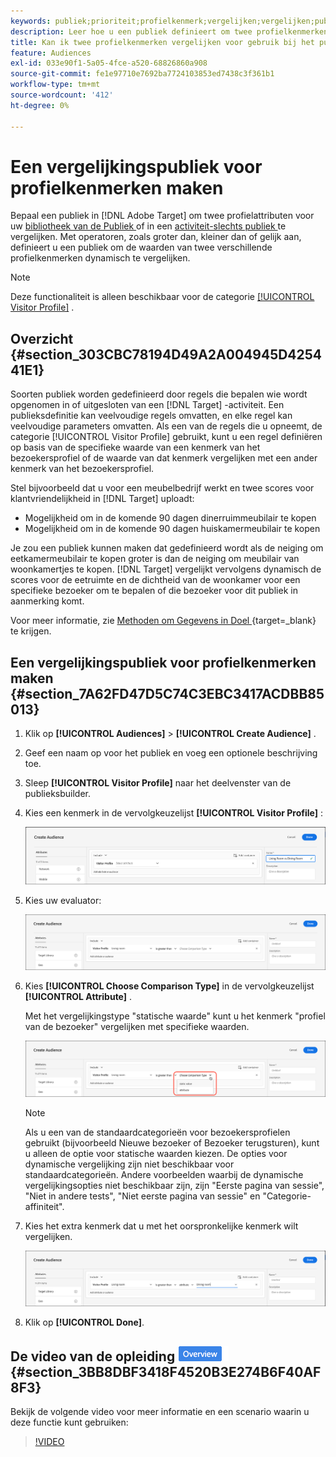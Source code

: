 ```yaml
---
keywords: publiek;prioriteit;profielkenmerk;vergelijken;vergelijken;publiek maken;publiek maken;publiek maken
description: Leer hoe u een publiek definieert om twee profielkenmerken te vergelijken.
title: Kan ik twee profielkenmerken vergelijken voor gebruik bij het publiek?
feature: Audiences
exl-id: 033e90f1-5a05-4fce-a520-68826860a908
source-git-commit: fe1e97710e7692ba7724103853ed7438c3f361b1
workflow-type: tm+mt
source-wordcount: '412'
ht-degree: 0%

---
```


# Een vergelijkingspubliek voor profielkenmerken maken

Bepaal een publiek in [!DNL Adobe Target] om twee profielattributen voor uw [ bibliotheek van de Publiek ](/help/main/c-target/c-audiences/audiences.md) of in een [ activiteit-slechts publiek ](/help/main/c-target/creating-activity-only-audience.md) te vergelijken. Met operatoren, zoals groter dan, kleiner dan of gelijk aan, definieert u een publiek om de waarden van twee verschillende profielkenmerken dynamisch te vergelijken.

>[!NOTE]
>
>Deze functionaliteit is alleen beschikbaar voor de categorie [[!UICONTROL Visitor Profile]](/help/main/c-target/c-audiences/c-target-rules/visitor-profile.md#concept_E972690B9A4C4372A34229FA37EDA38E) .

## Overzicht {#section_303CBC78194D49A2A004945D425441E1}

Soorten publiek worden gedefinieerd door regels die bepalen wie wordt opgenomen in of uitgesloten van een [!DNL Target] -activiteit. Een publieksdefinitie kan veelvoudige regels omvatten, en elke regel kan veelvoudige parameters omvatten. Als een van de regels die u opneemt, de categorie [!UICONTROL Visitor Profile] gebruikt, kunt u een regel definiëren op basis van de specifieke waarde van een kenmerk van het bezoekersprofiel of de waarde van dat kenmerk vergelijken met een ander kenmerk van het bezoekersprofiel.

Stel bijvoorbeeld dat u voor een meubelbedrijf werkt en twee scores voor klantvriendelijkheid in [!DNL Target] uploadt:

* Mogelijkheid om in de komende 90 dagen dinerruimmeubilair te kopen
* Mogelijkheid om in de komende 90 dagen huiskamermeubilair te kopen

Je zou een publiek kunnen maken dat gedefinieerd wordt als de neiging om eetkamermeubilair te kopen groter is dan de neiging om meubilair van woonkamertjes te kopen. [!DNL Target] vergelijkt vervolgens dynamisch de scores voor de eetruimte en de dichtheid van de woonkamer voor een specifieke bezoeker om te bepalen of die bezoeker voor dit publiek in aanmerking komt.

Voor meer informatie, zie [ Methoden om Gegevens in Doel ](https://experienceleague.adobe.com/docs/target-dev/developer/implementation/methods/methods-to-get-data-into-target.html){target=_blank} te krijgen.

## Een vergelijkingspubliek voor profielkenmerken maken {#section_7A62FD47D5C74C3EBC3417ACDBB85013}

1. Klik op **[!UICONTROL Audiences]** > **[!UICONTROL Create Audience]** .
1. Geef een naam op voor het publiek en voeg een optionele beschrijving toe.
1. Sleep **[!UICONTROL Visitor Profile]** naar het deelvenster van de publieksbuilder.
1. Kies een kenmerk in de vervolgkeuzelijst **[!UICONTROL Visitor Profile]** :

   ![ Score van de Volheid 1 ](assets/propensity_score_1.png)

1. Kies uw evaluator:

   ![ Score van de Volheid 2 ](assets/propensity_score_2.png)

1. Kies **[!UICONTROL Choose Comparison Type]** in de vervolgkeuzelijst **[!UICONTROL Attribute]** .

   Met het vergelijkingstype &quot;statische waarde&quot; kunt u het kenmerk &quot;profiel van de bezoeker&quot; vergelijken met specifieke waarden.

   ![ Score van de Eigenschap 3 ](assets/propensity_score_3.png)

   >[!NOTE]
   >
   >Als u een van de standaardcategorieën voor bezoekersprofielen gebruikt (bijvoorbeeld Nieuwe bezoeker of Bezoeker terugsturen), kunt u alleen de optie voor statische waarden kiezen. De opties voor dynamische vergelijking zijn niet beschikbaar voor standaardcategorieën. Andere voorbeelden waarbij de dynamische vergelijkingsopties niet beschikbaar zijn, zijn &quot;Eerste pagina van sessie&quot;, &quot;Niet in andere tests&quot;, &quot;Niet eerste pagina van sessie&quot; en &quot;Categorie-affiniteit&quot;.

1. Kies het extra kenmerk dat u met het oorspronkelijke kenmerk wilt vergelijken.

   ![ propensity_score_4 beeld ](assets/propensity_score_4.png)

1. Klik op **[!UICONTROL Done]**.

## De video van de opleiding ![ badge van het Overzicht ](/help/main/assets/overview.png) {#section_3BB8DBF3418F4520B3E274B6F40AF8F3}

Bekijk de volgende video voor meer informatie en een scenario waarin u deze functie kunt gebruiken:

>[!VIDEO](https://video.tv.adobe.com/v/23218/)
